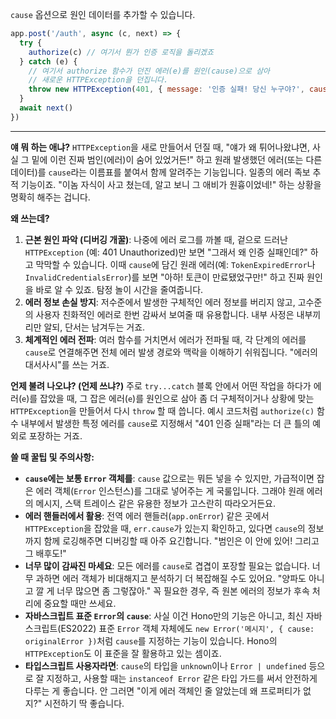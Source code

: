 `cause` 옵션으로 원인 데이터를 추가할 수 있습니다.

```javascript
app.post('/auth', async (c, next) => {
  try {
    authorize(c) // 여기서 뭔가 인증 로직을 돌리겠죠
  } catch (e) {
    // 여기서 authorize 함수가 던진 에러(e)를 원인(cause)으로 삼아
    // 새로운 HTTPException을 던집니다.
    throw new HTTPException(401, { message: '인증 실패! 당신 누구야?', cause: e })
  }
  await next()
})
```

---

**얘 뭐 하는 애냐?**
`HTTPException`을 새로 만들어서 던질 때, "얘가 왜 튀어나왔냐면, 사실 그 밑에 이런 진짜 범인(에러)이 숨어 있었거든!" 하고 원래 발생했던 에러(또는 다른 데이터)를 `cause`라는 이름표를 붙여서 함께 알려주는 기능입니다. 일종의 에러 족보 추적 기능이죠. "이놈 자식이 사고 쳤는데, 알고 보니 그 애비가 원흉이었네!" 하는 상황을 명확히 해주는 겁니다.

**왜 쓰는데?**
1.  **근본 원인 파악 (디버깅 개꿀)**: 나중에 에러 로그를 까볼 때, 겉으로 드러난 `HTTPException` (예: 401 Unauthorized)만 보면 "그래서 왜 인증 실패인데?" 하고 막막할 수 있습니다. 이때 `cause`에 담긴 원래 에러(예: `TokenExpiredError`나 `InvalidCredentialsError`)를 보면 "아하! 토큰이 만료됐었구만!" 하고 진짜 원인을 바로 알 수 있죠. 탐정 놀이 시간을 줄여줍니다.
2.  **에러 정보 손실 방지**: 저수준에서 발생한 구체적인 에러 정보를 버리지 않고, 고수준의 사용자 친화적인 에러로 한번 감싸서 보여줄 때 유용합니다. 내부 사정은 내부끼리만 알되, 단서는 남겨두는 거죠.
3.  **체계적인 에러 전파**: 여러 함수를 거치면서 에러가 전파될 때, 각 단계의 에러를 `cause`로 연결해주면 전체 에러 발생 경로와 맥락을 이해하기 쉬워집니다. "에러의 대서사시"를 쓰는 거죠.

**언제 불려 나오냐? (언제 쓰냐?)**
주로 `try...catch` 블록 안에서 어떤 작업을 하다가 에러(`e`)를 잡았을 때, 그 잡은 에러(`e`)를 원인으로 삼아 좀 더 구체적이거나 상황에 맞는 `HTTPException`을 만들어서 다시 `throw` 할 때 씁니다. 예시 코드처럼 `authorize(c)` 함수 내부에서 발생한 특정 에러를 `cause`로 지정해서 "401 인증 실패"라는 더 큰 틀의 예외로 포장하는 거죠.

**쓸 때 꿀팁 및 주의사항:**
*   **`cause`에는 보통 `Error` 객체를**: `cause` 값으로는 뭐든 넣을 수 있지만, 가급적이면 잡은 에러 객체(`Error` 인스턴스)를 그대로 넣어주는 게 국룰입니다. 그래야 원래 에러의 메시지, 스택 트레이스 같은 유용한 정보가 고스란히 따라오거든요.
*   **에러 핸들러에서 활용**: 전역 에러 핸들러(`app.onError`) 같은 곳에서 `HTTPException`을 잡았을 때, `err.cause`가 있는지 확인하고, 있다면 `cause`의 정보까지 함께 로깅해주면 디버깅할 때 아주 요긴합니다. "범인은 이 안에 있어! 그리고 그 배후도!"
*   **너무 많이 감싸진 마세요**: 모든 에러를 `cause`로 겹겹이 포장할 필요는 없습니다. 너무 과하면 에러 객체가 비대해지고 분석하기 더 복잡해질 수도 있어요. "양파도 아니고 깔 게 너무 많으면 좀 그렇잖아." 꼭 필요한 경우, 즉 원본 에러의 정보가 후속 처리에 중요할 때만 쓰세요.
*   **자바스크립트 표준 `Error`의 `cause`**: 사실 이건 Hono만의 기능은 아니고, 최신 자바스크립트(ES2022) 표준 `Error` 객체 자체에도 `new Error('메시지', { cause: originalError })`처럼 `cause`를 지정하는 기능이 있습니다. Hono의 `HTTPException`도 이 표준을 잘 활용하고 있는 셈이죠.
*   **타입스크립트 사용자라면**: `cause`의 타입을 `unknown`이나 `Error | undefined` 등으로 잘 지정하고, 사용할 때는 `instanceof Error` 같은 타입 가드를 써서 안전하게 다루는 게 좋습니다. 안 그러면 "이게 에러 객체인 줄 알았는데 왜 프로퍼티가 없지?" 시전하기 딱 좋습니다.